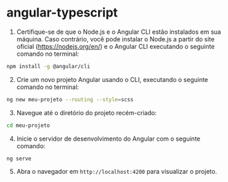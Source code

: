 # angular-typescript

1. Certifique-se de que o Node.js e o Angular CLI estão instalados em sua máquina. Caso contrário, você pode instalar o Node.js a partir do site oficial (https://nodejs.org/en/) e o Angular CLI executando o seguinte comando no terminal:
````bash
npm install -g @angular/cli
````

2. Crie um novo projeto Angular usando o CLI, executando o seguinte comando no terminal:
````bash
ng new meu-projeto --routing --style=scss
````

3. Navegue até o diretório do projeto recém-criado:
````bash
cd meu-projeto
````

4. Inicie o servidor de desenvolvimento do Angular com o seguinte comando:
````bash
ng serve
````

5. Abra o navegador em `http://localhost:4200` para visualizar o projeto.